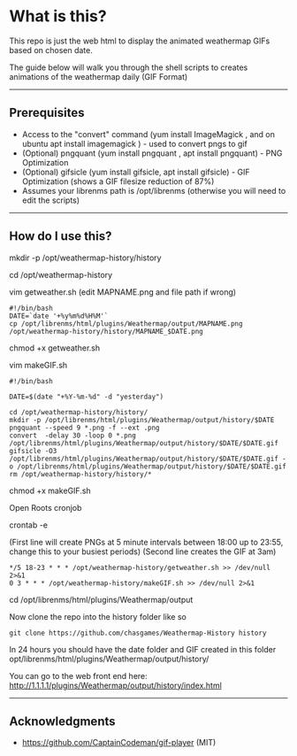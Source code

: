 # What is this?

This repo is just the web html to display the animated weathermap GIFs based on chosen date.

The guide below will walk you through the shell scripts to creates animations of the weathermap daily  (GIF Format)

---

## Prerequisites
- Access to the "convert" command (yum install ImageMagick , and on ubuntu apt install imagemagick ) - used to convert pngs to gif
- (Optional) pngquant (yum install pngquant , apt install pngquant) - PNG Optimization
- (Optional) gifsicle (yum install gifsicle, apt install gifsicle) - GIF Optimization (shows a GIF filesize reduction of 87%)
- Assumes your librenms path is /opt/librenms (otherwise you will need to edit the scripts)

---

##  How do I use this?

mkdir -p /opt/weathermap-history/history

cd /opt/weathermap-history

vim getweather.sh (edit MAPNAME.png and file path if wrong)
```
#!/bin/bash
DATE=`date '+%y%m%d%H%M'`
cp /opt/librenms/html/plugins/Weathermap/output/MAPNAME.png /opt/weathermap-history/history/MAPNAME_$DATE.png
```
chmod +x getweather.sh

vim makeGIF.sh
```
#!/bin/bash

DATE=$(date "+%Y-%m-%d" -d "yesterday")

cd /opt/weathermap-history/history/
mkdir -p /opt/librenms/html/plugins/Weathermap/output/history/$DATE
pngquant --speed 9 *.png -f --ext .png
convert  -delay 30 -loop 0 *.png /opt/librenms/html/plugins/Weathermap/output/history/$DATE/$DATE.gif
gifsicle -O3 /opt/librenms/html/plugins/Weathermap/output/history/$DATE/$DATE.gif -o /opt/librenms/html/plugins/Weathermap/output/history/$DATE/$DATE.gif
rm /opt/weathermap-history/history/*
```
chmod +x makeGIF.sh

Open Roots cronjob

crontab -e 

(First line will create PNGs at 5 minute intervals between 18:00 up to 23:55, change this to your busiest periods)
(Second line creates the GIF at 3am)

```
*/5 18-23 * * * /opt/weathermap-history/getweather.sh >> /dev/null 2>&1
0 3 * * * /opt/weathermap-history/makeGIF.sh >> /dev/null 2>&1
```

cd /opt/librenms/html/plugins/Weathermap/output


Now clone the repo into the history folder like so
```
git clone https://github.com/chasgames/Weathermap-History history
```

In 24 hours you should have the date folder and GIF created in this folder opt/librenms/html/plugins/Weathermap/output/history/

You can go to the web front end here:
http://1.1.1.1/plugins/Weathermap/output/history/index.html


---

##  Acknowledgments
- https://github.com/CaptainCodeman/gif-player (MIT)
